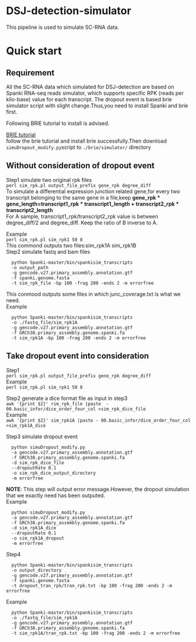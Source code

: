 # DSJ-detection-simulator
This pipeline is used to simulate SC-RNA data.


# Quick start  
## Requirement
All the SC-RNA data which simulated for DSJ-detection are based on Spanki RNA-seq reads simulator, which supports specific RPK (reads per kilo-base) value for each transcript. The dropout event is based brie simulator script with slight change.Thus,you need to install Spanki and brie first.

Following BRIE tutorial to install is advised.  

[BRIE tutorial](https://github.com/huangyh09/brie/tree/master/simulator)  
follow the brie tutorial and install brie successfully.Then download ```simuDropout_modify.py```script to ```./brie/simulator/``` directory  

## Without consideration of dropout event

Step1  simulate two original rpk files  
```perl sim_rpk.pl output_file_prefix gene_rpk degree_diff```  
To simulate a differential expression junction related gene,for every two transcript belonging to the same gene in a file,keep **gene_rpk * gene_length=transcript1_rpk * transcript1_length + transcript2_rpk * transcript2_length**  
For A sample, transcript1_rpk/transcript2_rpk value is between degree_diff/2 and degree_diff. Keep the ratio of B inverse to A.

Example  
```perl sim_rpk.pl sim_rpk1 50 8```  
This commond outputs two files:sim_rpk1A sim_rpk1B  
Step2  simulate fastq and bam files   
```
  python Spanki-master/bin/spankisim_transcripts  
  -o output_path 
  -g gencode.v27.primary_assembly.annotation.gtf 
  -f spanki.genome.fasta 
  -t sim_rpk_file -bp 100 -frag 200 -ends 2 -m errorfree
```  
This conmood outputs some files in which junc_coverage.txt is what we need.  
Example  
```
  python Spanki-master/bin/spankisim_transcripts 
  -o ./fastq_file/sim_rpk1A 
  -g gencode.v27.primary_assembly.annotation.gtf 
  -f GRCh38.primary_assembly.genome.spanki.fa 
  -t sim_rpk1A -bp 100 -frag 200 -ends 2 -m errorfree
```  
## Take dropout event into consideration  
Step1  
  ```perl sim_rpk.pl output_file_prefix gene_rpk degree_diff```  
Example  
  ```perl sim_rpk.pl sim_rpk1 50 8```  

Step2  generate a dice format file as input in step3  
  ```awk '{print $2}' rim_rpk_file |paste  - 00.basic_infor/dice_order_four_col >sim_rpk_dice_file```  
Example  
  ```awk '{print $2}' sim_rpk1A |paste - 00.basic_infor/dice_order_four_col >sim_rpk1A_dice```  

Step3  simulate dropout event  
```
  python simuDropout_modify.py 
  -a gencode.v27.primary_assembly.annotation.gtf 
  -f GRCh38.primary_assembly.genome.spanki.fa 
  -d sim_rpk_dice_file
  --dropoutRate 0.1 
  -o sim_rpk_dice_output_directory  
  -m errorfree
```  
**NOTE**: This step will output error message.However, the dropout simulation that we exactly need has been outputed.  
Example  
```
  python simuDropout_modify.py 
  -a gencode.v27.primary_assembly.annotation.gtf 
  -f GRCh38.primary_assembly.genome.spanki.fa 
  -d sim_rpk1A_dice
  --dropoutRate 0.1 
  -o sim_rpk1A_dropout  
  -m errorfree
```  

Step4  
```
  python Spanki-master/bin/spankisim_transcripts 
  -o output_directory
  -g gencode.v27.primary_assembly.annotation.gtf 
  -f spanki.genome.fasta 
  -t dropout_tran_rpk/tran_rpk.txt -bp 100 -frag 200 -ends 2 -m errorfree
```  
Example  
```
  python Spanki-master/bin/spankisim_transcripts 
  -o ./fastq_file/sim_rpk1A 
  -g gencode.v27.primary_assembly.annotation.gtf 
  -f GRCh38.primary_assembly.genome.spanki.fa 
  -t sim_rpk1A/tran_rpk.txt -bp 100 -frag 200 -ends 2 -m errorfree
```  
